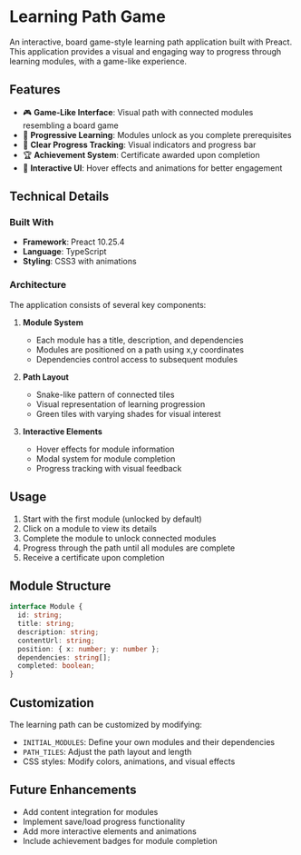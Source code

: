 # Learning Path Game

An interactive, board game-style learning path application built with Preact.
This application provides a visual and engaging way to progress through learning
modules, with a game-like experience.

## Features

- 🎮 **Game-Like Interface**: Visual path with connected modules resembling a
  board game
- 🔄 **Progressive Learning**: Modules unlock as you complete prerequisites
- 🎯 **Clear Progress Tracking**: Visual indicators and progress bar
- 🏆 **Achievement System**: Certificate awarded upon completion
- 💫 **Interactive UI**: Hover effects and animations for better engagement

## Technical Details

### Built With

- **Framework**: Preact 10.25.4
- **Language**: TypeScript
- **Styling**: CSS3 with animations

### Architecture

The application consists of several key components:

1. **Module System**
   - Each module has a title, description, and dependencies
   - Modules are positioned on a path using x,y coordinates
   - Dependencies control access to subsequent modules

2. **Path Layout**
   - Snake-like pattern of connected tiles
   - Visual representation of learning progression
   - Green tiles with varying shades for visual interest

3. **Interactive Elements**
   - Hover effects for module information
   - Modal system for module completion
   - Progress tracking with visual feedback

## Usage

1. Start with the first module (unlocked by default)
2. Click on a module to view its details
3. Complete the module to unlock connected modules
4. Progress through the path until all modules are complete
5. Receive a certificate upon completion

## Module Structure

```typescript
interface Module {
  id: string;
  title: string;
  description: string;
  contentUrl: string;
  position: { x: number; y: number };
  dependencies: string[];
  completed: boolean;
}
```

## Customization

The learning path can be customized by modifying:

- `INITIAL_MODULES`: Define your own modules and their dependencies
- `PATH_TILES`: Adjust the path layout and length
- CSS styles: Modify colors, animations, and visual effects

## Future Enhancements

- Add content integration for modules
- Implement save/load progress functionality
- Add more interactive elements and animations
- Include achievement badges for module completion
